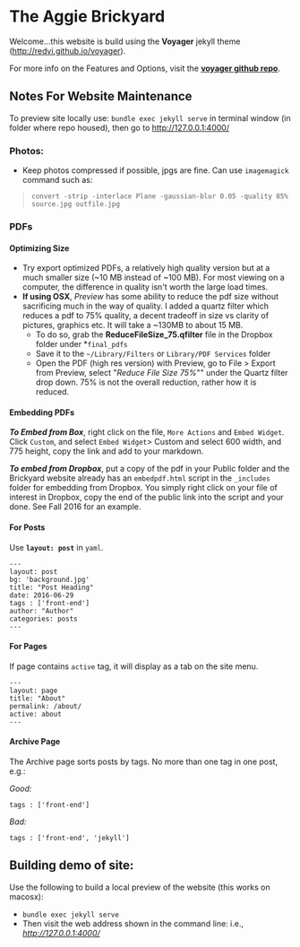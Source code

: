 # The Aggie Brickyard

Welcome...this website is build using the **Voyager** jekyll theme (<http://redvi.github.io/voyager>).

For more info on the Features and Options, visit the **[voyager github repo](https://github.com/redVi/voyager)**.

## Notes For Website Maintenance

To preview site locally use: `bundle exec jekyll serve` in terminal window (in folder where repo housed), then go to http://127.0.0.1:4000/

### Photos:

 - Keep photos compressed if possible, jpgs are fine. Can use `imagemagick` command such as:

 > `convert -strip -interlace Plane -gaussian-blur 0.05 -quality 85% source.jpg outfile.jpg`

### PDFs

#### Optimizing Size
 - Try export optimized PDFs, a relatively high quality version but at a much smaller size (~10 MB instead of ~100 MB). For most viewing on a computer, the difference in quality isn't worth the large load times.
 - **If using OSX**, *Preview* has some ability to reduce the pdf size without sacrificing much in the way of quality. I added a quartz filter which reduces a pdf to 75% quality, a decent tradeoff in size vs clarity of pictures, graphics etc. It will take a ~130MB to about 15 MB.
     - To do so, grab the **ReduceFileSize_75.qfilter** file in the Dropbox folder under *`final_pdfs`
     - Save it to the `~/Library/Filters` or `Library/PDF Services` folder
     - Open the PDF (high res version) with Preview, go to File > Export from Preview, select "*Reduce File Size 75%*"" under the Quartz filter drop down. 75% is not the overall reduction, rather how it is reduced.

#### Embedding PDFs

_**To Embed from Box**_, right click on the file, `More Actions` and `Embed Widget`. Click `Custom`, and select `Embed Widget`> Custom and select 600 width, and 775 height, copy the link and add to your markdown.

_**To embed from Dropbox**_, put a copy of the pdf in your Public folder and the Brickyard website already has an `embedpdf.html` script in the `_includes` folder for embedding from Dropbox. You simply right click on your file of interest in Dropbox, copy the end of the public link into the script and your done. See Fall 2016 for an example.

#### **For Posts**

Use **`layout: post`** in `yaml`.

```
---
layout: post
bg: 'background.jpg'
title: "Post Heading"
date: 2016-06-29
tags : ['front-end']
author: "Author"
categories: posts
---
```

#### **For Pages**

If page contains `active` tag, it will display as a tab on the site menu.

```
---
layout: page
title: "About"
permalink: /about/
active: about
---
```

#### **Archive Page**

The Archive page sorts posts by tags. No more than one tag in one post, e.g.:

*Good:*

```
tags : ['front-end']
```

*Bad:*

```
tags : ['front-end', 'jekyll']
```
## Building demo of site:

Use the following to build a local preview of the website (this works on macosx):

 - `bundle exec jekyll serve`
 - Then visit the web address shown in the command line: i.e., *http://127.0.0.1:4000/*

